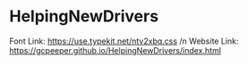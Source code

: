 # HelpingNewDrivers
 Font Link: https://use.typekit.net/ntv2xbq.css
 /n Website Link: https://gcpeeper.github.io/HelpingNewDrivers/index.html
 
